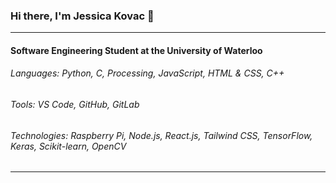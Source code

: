 ### Hi there, I'm Jessica Kovac 👋
________________________________________________________________________________________________________________________________________________________________________________
#### Software Engineering Student at the University of Waterloo

###### Languages: Python, C, Processing, JavaScript, HTML & CSS, C++
###### Tools: VS Code, GitHub, GitLab
###### Technologies: Raspberry Pi, Node.js, React.js, Tailwind CSS, TensorFlow, Keras, Scikit-learn, OpenCV
________________________________________________________________________________________________________________________________________________________________________________
